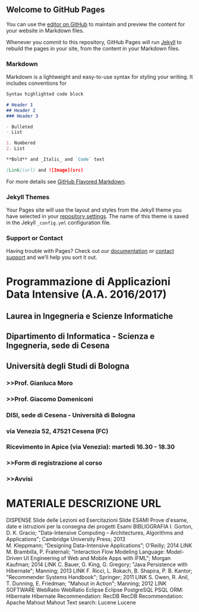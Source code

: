## Welcome to GitHub Pages

You can use the [editor on GitHub](https://github.com/dataintensiveapplication/dia/edit/master/index.md) to maintain and preview the content for your website in Markdown files.

Whenever you commit to this repository, GitHub Pages will run [Jekyll](https://jekyllrb.com/) to rebuild the pages in your site, from the content in your Markdown files.

### Markdown

Markdown is a lightweight and easy-to-use syntax for styling your writing. It includes conventions for

```markdown
Syntax highlighted code block

# Header 1
## Header 2
### Header 3

- Bulleted
- List

1. Numbered
2. List

**Bold** and _Italic_ and `Code` text

[Link](url) and ![Image](src)
```

For more details see [GitHub Flavored Markdown](https://guides.github.com/features/mastering-markdown/).

### Jekyll Themes

Your Pages site will use the layout and styles from the Jekyll theme you have selected in your [repository settings](https://github.com/dataintensiveapplication/dia/settings). The name of this theme is saved in the Jekyll `_config.yml` configuration file.

### Support or Contact

Having trouble with Pages? Check out our [documentation](https://help.github.com/categories/github-pages-basics/) or [contact support](https://github.com/contact) and we’ll help you sort it out.



# Programmazione di Applicazioni Data Intensive (A.A. 2016/2017)

## Laurea in Ingegneria e Scienze Informatiche
## Dipartimento di Informatica - Scienza e Ingegneria, sede di Cesena
## Università degli Studi di Bologna

### >>Prof. Gianluca Moro 
### >>Prof. Giacomo Domeniconi
### DISI, sede di Cesena - Università di Bologna
### via Venezia 52, 47521 Cesena (FC)
### Ricevimento in Apice (via Venezia): martedì 16.30 - 18.30

### >>Form di registrazione al corso

### >>Avvisi


# MATERIALE	DESCRIZIONE	URL
DISPENSE	Slide delle Lezioni ed Esercitazioni	Slide
ESAMI	Prove d'esame, date e istruzioni per la consegna dei progetti	Esami
BIBLIOGRAFIA	I. Gorton, D. K. Gracio; "Data-Intensive Computing – Architectures, Algorithms and Applications"; Cambridge University Press; 2013	
M. Kleppmann; “Designing Data-Intensive Applications”; O’Reilly; 2014	LINK
M. Brambilla, P. Fraternali; "Interaction Flow Modeling Language: Model-Driven UI Engineering of Web and Mobile Apps with IFML"; Morgan Kaufman; 2014
LINK
C. Bauer, G. King, G. Gregory; "Java Persistence with Hibernate"; Manning; 2013
LINK
F. Ricci, L. Rokach, B. Shapira, P. B. Kantor; "Recommender Systems Handbook"; Springer; 2011
LINK
S. Owen, R. Anil, T. Dunning, E. Friedman; "Mahout in Action"; Manning; 2012
LINK
SOFTWARE	WebRatio	WebRatio
Eclipse	Eclipse 
PostgreSQL	PSQL 
ORM: Hibernate	Hibernate
Recommendation: RecDB	RecDB 
Recommendation: Apache Mahout	Mahout 
Text search: Lucene	Lucene 

